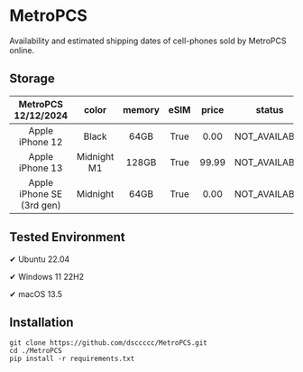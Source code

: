 # MetroPCS
Availability and estimated shipping dates of cell-phones sold by MetroPCS online.
## Storage
|MetroPCS 12/12/2024|color|memory|eSIM|price|status|shipping from|shipping to|
|:--:|:--:|:--:|:--:|:--:|:--:|:--:|:--:|
|Apple iPhone 12|Black|64GB|True|0.00|NOT_AVAILABLE|12/19/2024|12/26/2024|
|Apple iPhone 13|Midnight M1|128GB|True|99.99|NOT_AVAILABLE|12/19/2024|12/26/2024|
|Apple iPhone SE (3rd gen)|Midnight|64GB|True|0.00|NOT_AVAILABLE|12/19/2024|12/26/2024|

## Tested Environment
✔ Ubuntu 22.04

✔ Windows 11 22H2

✔ macOS 13.5
## Installation
```
git clone https://github.com/dsccccc/MetroPCS.git
cd ./MetroPCS
pip install -r requirements.txt
```
